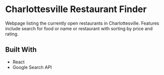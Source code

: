 # Charlottesville Restaurant Finder
Webpage listing the currently open restaurants in Charlottesville. Features include search for food or name or restaurant with sorting by price and rating. 

## Built With
* React
* Google Search API
